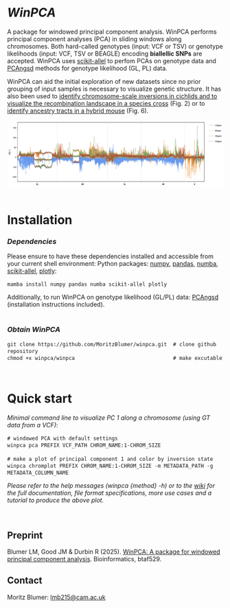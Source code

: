 
# _WinPCA_

A package for windowed principal component analysis.
WinPCA performs principal component analyses (PCA) in sliding windows along chromosomes. Both hard-called genotypes (input: VCF or TSV) or genotype likelihoods (input: VCF, TSV or BEAGLE) encoding **biallellic SNPs** are accepted. WinPCA uses [scikit-allel](https://scikit-allel.readthedocs.io/en/stable/stats/decomposition.html?highlight=pca) to perfom PCAs on genotype data and [PCAngsd](https://github.com/Rosemeis/pcangsd) methods for genotype likelihood (GL, PL) data.

WinPCA can aid the initial exploration of new datasets since no prior grouping of input samples is necessary to visualize genetic structure. It has also been used to [identify chromosome-scale inversions in cichlids and to visualize the recombination landscape in a species cross](https://www.biorxiv.org/content/10.1101/2024.07.28.605452v2.full) (Fig. 2) or to [identify ancestry tracts in a hybrid mouse](https://www.biorxiv.org/content/10.1101/2024.08.31.610610v2.full) (Fig. 6).

![example_pca_plot](assets/example.png)
<br />
<br />


# Installation

### _Dependencies_
Please ensure to have these dependencies installed and accessible from your current shell environment: Python packages: [numpy](https://anaconda.org/anaconda/numpy), [pandas](https://anaconda.org/anaconda/pandas), [numba](https://anaconda.org/anaconda/numba), [scikit-allel](https://anaconda.org/conda-forge/scikit-allel), [plotly](https://anaconda.org/plotly/plotly):
```
mamba install numpy pandas numba scikit-allel plotly
```

Additionally, to run WinPCA on genotype likelihood (GL/PL) data: [PCAngsd](https://github.com/Rosemeis/pcangsd) (installation instructions included).
<br />
<br />

### _Obtain WinPCA_
```
git clone https://github.com/MoritzBlumer/winpca.git  # clone github repository
chmod +x winpca/winpca                                # make excutable
```
<br />

# Quick start
_Minimal command line to visualize PC 1 along a chromosome (using GT data from a VCF)_:
<br />

```
# windowed PCA with default settings
winpca pca PREFIX VCF_PATH CHROM_NAME:1-CHROM_SIZE

# make a plot of principal component 1 and color by inversion state
winpca chromplot PREFIX CHROM_NAME:1-CHROM_SIZE -m METADATA_PATH -g METADATA_COLUMN_NAME
```


_Please refer to the help messages (winpca {method} -h) or to the [wiki](https://github.com/MoritzBlumer/winpca/wiki) for the full documentation, file format specifications, more use cases and a tutorial to produce the above plot._

<br />


## Preprint
Blumer LM, Good JM & Durbin R (2025). [WinPCA: A package for windowed principal component analysis](https://doi.org/10.1093/bioinformatics/btaf529). Bioinformatics, btaf529.

## Contact

Moritz Blumer: lmb215@cam.ac.uk

